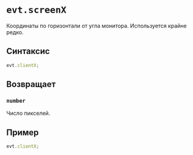 # `evt.screenX`

Координаты по горизонтали от угла монитора. Используется крайне редко.

## Синтаксис

```js
evt.clientX;
```

## Возвращает

### `number`

Число пикселей.

## Пример

```js
evt.clientX;
```

